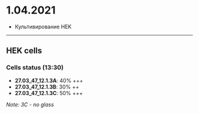 1.04.2021
==========

- Культивирование HEK

---
## HEK cells
### Cells status (13:30)
- **27.03_47_12.1.3A**: 40% +++
- **27.03_47_12.1.3B**: 30% ++
- **27.03_47_12.1.3C**: 50% +++

*Note: 3C - no glass*